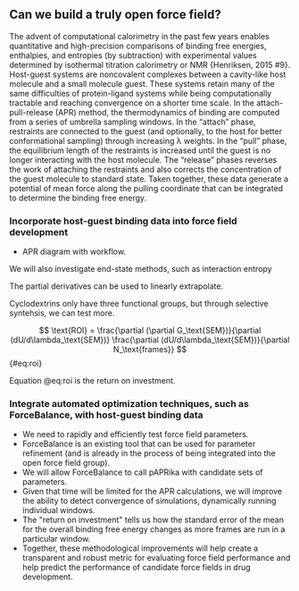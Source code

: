 ## Can we build a truly open force field?
The advent of computational calorimetry in the past few years enables quantitative and high-precision comparisons of binding free energies, enthalpies, and entropies (by subtraction) with experimental values determined by isothermal titration calorimetry or NMR {Henriksen, 2015 #9}. Host-guest systems are noncovalent complexes between a cavity-like host molecule and a small molecule guest. These systems retain many of the same difficulties of protein-ligand systems while being computationally tractable and reaching convergence on a shorter time scale. In the attach-pull-release (APR) method, the thermodynamics of binding are computed from a series of umbrella sampling windows. In the “attach” phase, restraints are connected to the guest (and optionally, to the host for better conformational sampling) through increasing λ weights. In the “pull” phase, the equilibrium length of the restraints is increased until the guest is no longer interacting with the host molecule. The “release” phases reverses the work of attaching the restraints and also corrects the concentration of the guest molecule to standard state. Taken together, these data generate a potential of mean force along the pulling coordinate that can be integrated to determine the binding free energy.
### Incorporate host-guest binding data into force field development

- APR diagram with workflow.

We will also investigate end-state methods, such as interaction entropy

The partial derivatives can be used to linearly extrapolate.

Cyclodextrins only have three functional groups, but through selective syntehsis, we can test more.

$$
\text{ROI} = \frac{\partial (\partial G_\text{SEM})}{\partial (dU/d\lambda_\text{SEM})} \frac{\partial (dU/d\lambda_\text{SEM})}{\partial N_\text{frames}}
$$ {#eq:roi}

Equation @eq:roi is the return on investment.

### Integrate automated optimization techniques, such as ForceBalance, with host-guest binding data

- We need to rapidly and efficiently test force field parameters.
- ForceBalance is an existing tool that can be used for parameter refinement (and is already in the process of being integrated into the open force field group).
- We will allow ForceBalance to call pAPRika with candidate sets of parameters.
- Given that time will be limited for the APR calculations, we will improve the ability to detect convergence of simulations, dynamically running individual windows.
- The "return on investment" tells us how the standard error of the mean for the overall binding free energy changes as more frames are run in a particular window.
- Together, these methodological improvements will help create a transparent and robust metric for evaluating force field performance and help predict the performance of candidate force fields in drug development.